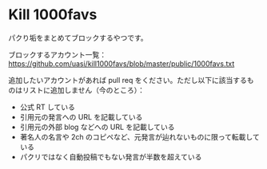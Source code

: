 # Kill 1000favs

パクり垢をまとめてブロックするやつです。

ブロックするアカウント一覧： https://github.com/uasi/kill1000favs/blob/master/public/1000favs.txt

追加したいアカウントがあれば pull req をください。ただし以下に該当するものはリストに追加しません（今のところ）：

- 公式 RT している
- 引用元の発言への URL を記載している
- 引用元の外部 blog などへの URL を記載している
- 著名人の名言や 2ch のコピペなど、元発言が辿れないものに限って転載している
- パクリではなく自動投稿でもない発言が半数を超えている

